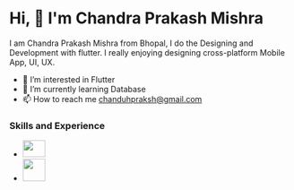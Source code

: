 # Hi, 👋 I'm Chandra Prakash Mishra
I am Chandra Prakash Mishra from Bhopal, I do the Designing and Development with flutter. I really enjoying designing cross-platform Mobile App, UI, UX.
<!-- now i am moving toward working with the backend which is giving me a lot of enthusiasm to implement and paly around with the database. --->

<!--- 👋 Hi, I’m @akaChandu --->
- 👀 I’m interested in Flutter
- 🌱 I’m currently learning Database
- 📫 How to reach me chanduhpraksh@gmail.com
<!-- 💞️ I’m looking to collaborate on ... --->

### Skills and Experience
- <a href="https://www.oracle.com/java/">
         <img src="https://raw.githubusercontent.com/danielcranney/readme-generator/main/public/icons/skills/java-colored.svg"
         width="40" height="30">
      </a> 
- <a href="https://flutter.dev/">
         <img src="https://cdn.iconscout.com/icon/free/png-64/flutter-3521432-2944876.png"
         width="40" height="40">
      </a>


<!---
akaChandu/akaChandu is a ✨ special ✨ repository because its `README.md` (this file) appears on your GitHub profile.
You can click the Preview link to take a look at your changes.
--->
